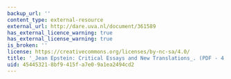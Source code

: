 ```yaml
---
backup_url: ''
content_type: external-resource
external_url: http://dare.uva.nl/document/361589
has_external_licence_warning: true
has_external_license_warning: true
is_broken: ''
license: https://creativecommons.org/licenses/by-nc-sa/4.0/
title: '_Jean Epstein: Critical Essays and New Translations_. (PDF - 4.0MB)'
uid: 45445321-8bf9-415f-a7e0-9a1ea2494cd2
---
```

